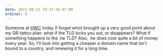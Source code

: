 ```yaml
---
date: 2021-09-22 19:37:44-07:00
ordinal: 0
---
```


Someone at [HWC](https://events.indieweb.org/2021/09/homebrew-website-club-the-americas-kqZJIdUNTVhj) today (I forgot who) brought up a very good point about my QR tattoo plan: what if the TLD kicks you out, or disappears? What if something happens to the .tw TLD? Also, .tw does cost quite a bit of money every year. So, I'll look into getting a cheaper a domain name that isn't bound to a country, and renewing it for a long time.
